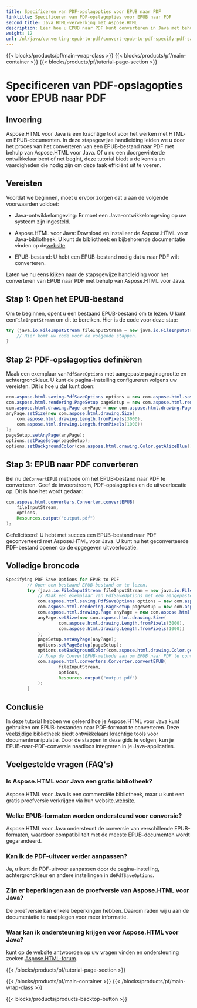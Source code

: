 ```yaml
---
title: Specificeren van PDF-opslagopties voor EPUB naar PDF
linktitle: Specificeren van PDF-opslagopties voor EPUB naar PDF
second_title: Java HTML-verwerking met Aspose.HTML
description: Leer hoe u EPUB naar PDF kunt converteren in Java met behulp van Aspose.HTML, een krachtige HTML-manipulatiebibliotheek.
weight: 12
url: /nl/java/converting-epub-to-pdf/convert-epub-to-pdf-specify-pdf-save-options/
---
```


{{< blocks/products/pf/main-wrap-class >}}
{{< blocks/products/pf/main-container >}}
{{< blocks/products/pf/tutorial-page-section >}}

# Specificeren van PDF-opslagopties voor EPUB naar PDF


## Invoering

Aspose.HTML voor Java is een krachtige tool voor het werken met HTML- en EPUB-documenten. In deze stapsgewijze handleiding leiden we u door het proces van het converteren van een EPUB-bestand naar PDF met behulp van Aspose.HTML voor Java. Of u nu een doorgewinterde ontwikkelaar bent of net begint, deze tutorial biedt u de kennis en vaardigheden die nodig zijn om deze taak efficiënt uit te voeren.

## Vereisten

Voordat we beginnen, moet u ervoor zorgen dat u aan de volgende voorwaarden voldoet:

- Java-ontwikkelomgeving: Er moet een Java-ontwikkelomgeving op uw systeem zijn ingesteld.

-  Aspose.HTML voor Java: Download en installeer de Aspose.HTML voor Java-bibliotheek. U kunt de bibliotheek en bijbehorende documentatie vinden op de[website](https://releases.aspose.com/html/java/).

- EPUB-bestand: U hebt een EPUB-bestand nodig dat u naar PDF wilt converteren.

Laten we nu eens kijken naar de stapsgewijze handleiding voor het converteren van EPUB naar PDF met behulp van Aspose.HTML voor Java.

## Stap 1: Open het EPUB-bestand

 Om te beginnen, opent u een bestaand EPUB-bestand om te lezen. U kunt een`FileInputStream` om dit te bereiken. Hier is de code voor deze stap:

```java
try (java.io.FileInputStream fileInputStream = new java.io.FileInputStream(Resources.input("input.epub"))) {
    // Hier komt uw code voor de volgende stappen.
}
```

## Stap 2: PDF-opslagopties definiëren

 Maak een exemplaar van`PdfSaveOptions` met aangepaste paginagrootte en achtergrondkleur. U kunt de pagina-instelling configureren volgens uw vereisten. Dit is hoe u dat kunt doen:

```java
com.aspose.html.saving.PdfSaveOptions options = new com.aspose.html.saving.PdfSaveOptions();
com.aspose.html.rendering.PageSetup pageSetup = new com.aspose.html.rendering.PageSetup();
com.aspose.html.drawing.Page anyPage = new com.aspose.html.drawing.Page();
anyPage.setSize(new com.aspose.html.drawing.Size(
    com.aspose.html.drawing.Length.fromPixels(3000),
    com.aspose.html.drawing.Length.fromPixels(1000))
);
pageSetup.setAnyPage(anyPage);
options.setPageSetup(pageSetup);
options.setBackgroundColor(com.aspose.html.drawing.Color.getAliceBlue());
```

## Stap 3: EPUB naar PDF converteren

 Bel nu de`ConvertEPUB` methode om het EPUB-bestand naar PDF te converteren. Geef de invoerstroom, PDF-opslagopties en de uitvoerlocatie op. Dit is hoe het wordt gedaan:

```java
com.aspose.html.converters.Converter.convertEPUB(
    fileInputStream,
    options,
    Resources.output("output.pdf")
);
```

Gefeliciteerd! U hebt met succes een EPUB-bestand naar PDF geconverteerd met Aspose.HTML voor Java. U kunt nu het geconverteerde PDF-bestand openen op de opgegeven uitvoerlocatie.

## Volledige broncode
```java
Specifying PDF Save Options for EPUB to PDF
        // Open een bestaand EPUB-bestand om te lezen.
        try (java.io.FileInputStream fileInputStream = new java.io.FileInputStream(Resources.input("input.epub"))) {
            // Maak een exemplaar van PdfSaveOptions met een aangepaste paginagrootte en achtergrondkleur.
            com.aspose.html.saving.PdfSaveOptions options = new com.aspose.html.saving.PdfSaveOptions();
            com.aspose.html.rendering.PageSetup pageSetup = new com.aspose.html.rendering.PageSetup();
            com.aspose.html.drawing.Page anyPage = new com.aspose.html.drawing.Page();
            anyPage.setSize(new com.aspose.html.drawing.Size(
                    com.aspose.html.drawing.Length.fromPixels(3000),
                    com.aspose.html.drawing.Length.fromPixels(1000))
            );
            pageSetup.setAnyPage(anyPage);
            options.setPageSetup(pageSetup);
            options.setBackgroundColor(com.aspose.html.drawing.Color.getAliceBlue());
            // Roep de ConvertEPUB-methode aan om EPUB naar PDF te converteren.
            com.aspose.html.converters.Converter.convertEPUB(
                    fileInputStream,
                    options,
                    Resources.output("output.pdf")
            );
        }
```


## Conclusie

In deze tutorial hebben we geleerd hoe je Aspose.HTML voor Java kunt gebruiken om EPUB-bestanden naar PDF-formaat te converteren. Deze veelzijdige bibliotheek biedt ontwikkelaars krachtige tools voor documentmanipulatie. Door de stappen in deze gids te volgen, kun je EPUB-naar-PDF-conversie naadloos integreren in je Java-applicaties.

## Veelgestelde vragen (FAQ's)

### Is Aspose.HTML voor Java een gratis bibliotheek?
 Aspose.HTML voor Java is een commerciële bibliotheek, maar u kunt een gratis proefversie verkrijgen via hun website.[website](https://releases.aspose.com/).

### Welke EPUB-formaten worden ondersteund voor conversie?
Aspose.HTML voor Java ondersteunt de conversie van verschillende EPUB-formaten, waardoor compatibiliteit met de meeste EPUB-documenten wordt gegarandeerd.

### Kan ik de PDF-uitvoer verder aanpassen?
 Ja, u kunt de PDF-uitvoer aanpassen door de pagina-instelling, achtergrondkleur en andere instellingen in de`PdfSaveOptions`.

### Zijn er beperkingen aan de proefversie van Aspose.HTML voor Java?
De proefversie kan enkele beperkingen hebben. Daarom raden wij u aan de documentatie te raadplegen voor meer informatie.

### Waar kan ik ondersteuning krijgen voor Aspose.HTML voor Java?
 kunt op de website antwoorden op uw vragen vinden en ondersteuning zoeken.[Aspose.HTML-forum](https://forum.aspose.com/).

{{< /blocks/products/pf/tutorial-page-section >}}

{{< /blocks/products/pf/main-container >}}
{{< /blocks/products/pf/main-wrap-class >}}

{{< blocks/products/products-backtop-button >}}
